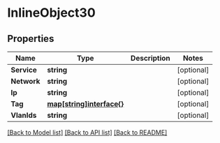 # InlineObject30

## Properties
Name | Type | Description | Notes
------------ | ------------- | ------------- | -------------
**Service** | **string** |  | [optional] 
**Network** | **string** |  | [optional] 
**Ip** | **string** |  | [optional] 
**Tag** | [**map[string]interface{}**](.md) |  | [optional] 
**VlanIds** | **string** |  | [optional] 

[[Back to Model list]](../README.md#documentation-for-models) [[Back to API list]](../README.md#documentation-for-api-endpoints) [[Back to README]](../README.md)


